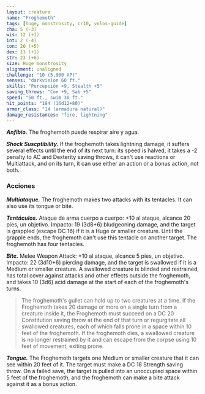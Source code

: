```yaml
---
layout: creature
name: "Froghemoth"
tags: [huge, monstrosity, cr10, volos-guide]
cha: 5 (-3)
wis: 12 (+1)
int: 2 (-4)
con: 20 (+5)
dex: 13 (+1)
str: 23 (+6)
size: Huge monstrosity
alignment: unaligned
challenge: "10 (5,900 XP)"
senses: "darkvision 60 ft."
skills: "Percepción +9, Stealth +5"
saving_throws: "Con +9, Sab +5"
speed: "50 ft., swim 30 ft."
hit_points: "184 (16d12+80)"
armor_class: "14 (armadura natural)"
damage_resistances: "fire, lightning"
---
```


***Anfibio.*** The froghemoth puede respirar aire y agua.

***Shock Suscptibility.*** If the froghemoth takes lightning damage, it suffers several effects until the end of its next turn: its speed is halved, it takes a -2 penalty to AC and Dexterity saving throws, it can't use reactions or Multiattack, and on its turn, it can use either an action or a bonus action, not both.

### Acciones

***Multiataque.*** The froghemoth makes two attacks with its tentacles. It can also use its tongue or bite.

***Tentáculos.*** Ataque de arma cuerpo a cuerpo: +10 al ataque, alcance 20 pies, un objetivo. Impacto: 19 (3d8+6) bludgeoning damage, and the target is grappled (escape DC 16) if it is a Huge or smaller creature. Until the grapple ends, the froghemoth can't use this tentacle on another target. The froghemoth has four tentacles.

***Bite.*** Melee Weapon Attack: +10 al ataque, alcance 5 pies, un objetivo. Impacto: 22 (3d10+6) piercing damage, and the target is swallowed if it is a Medium or smaller creature. A swallowed creature is blinded and restrained, has total cover against attacks and other effects outside the froghemoth, and takes 10 (3d6) acid damage at the start of each of the froghemoth's turns.

>The froghemoth's gullet can hold up to two creatures at a time. If the Froghemoth takes 20 damage or more on a single turn from a creature inside it, the Froghemoth must succeed on a DC 20 Constitution saving throw at the end of that turn or regurgitate all swallowed creatures, each of which falls prone in a space within 10 feet of the froghemoth. If the froghemoth dies, a swallowed creature is no longer restrained by it and can escape from the corpse using 10 feet of movement, exiting prone.

***Tongue.*** The Froghemoth targets one Medium or smaller creature that it can see within 20 feet of it. The target must make a DC 18 Strength saving throw. On a failed save, the target is pulled into an unoccupied space within 5 feet of the froghemoth, and the froghemoth can make a bite attack against it as a bonus action.